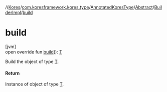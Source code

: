 //[Kores](../../../../../index.md)/[com.koresframework.kores.type](../../../index.md)/[AnnotatedKoresType](../../index.md)/[Abstract](../index.md)/[BuilderImpl](index.md)/[build](build.md)

# build

[jvm]\
open override fun [build](build.md)(): [T](index.md)

Build the object of type [T](index.md).

#### Return

Instance of object of type [T](index.md).
